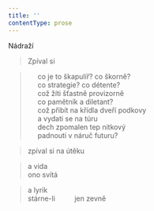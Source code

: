 ```yaml
---
title: ''
contentType: prose
---
```


Nádraží

> Zpíval si

>      co je to škapulíř? co škorně?  
>      co strategie? co détente?  
>      což žíti šťastně provizorně  
>      co pamětník a diletant?  
>      což přibít na křídla dveří podkovy  
>      a vydati se na túru  
>      dech zpomalen tep nitkový  
>      padnouti v náruč futuru?

> zpíval si na útěku

> a vida  
> ono svítá

> a lyrik  
> stárne-li          jen zevně
